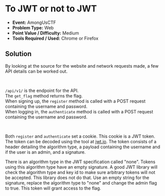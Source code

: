 # To JWT or not to JWT
* **Event:** AmongUsCTF
* **Problem Type:** Web
* **Point Value / Difficulty:** Medium
* **Tools Required / Used:** Chrome or Firefox

## Solution

By looking at the source for the website and network requests made, a few API details can be worked out.

<br>

`/api/v1/` is the endpoint for the API.
<br>
The `get_flag` method returns the flag.
<br>
When signing up, the `register` method is called with a POST request containing the username and password.
<br>
When logging in, the `authenticate` method is called with a POST request containing the username and password.

<br>

Both `register` and `authenticate` set a cookie. This cookie is a JWT token.
The token can be decoded using the tool at [jwt.io](https://jwt.io).
The token consists of a header detailing the algorithm type,
a payload containing the username and if the user is an admin, 
and a signature.

There is an algorithm type in the JWT specification called "none". Tokens using this algorithm type have an empty signature.
A good JWT library will check the algorithm type and key id to make sure arbitrary tokens will not be accepted.
This library does not do that. Use an empty string for the signature, replace the algorithm type to "none" and change the admin flag to true.
This token will grant access to the flag.
